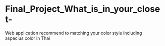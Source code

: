 # Final_Project_What_is_in_your_closet-
Web application recommend to matching your color style including aspecius color in Thai
